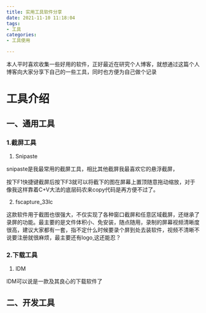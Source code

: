 ```yaml
---
title: 实用工具软件分享
date: 2021-11-10 11:18:04
tags:
- 工具
categories:
- 工具使用

---
```


本人平时喜欢收集一些好用的软件，正好最近在研究个人博客，就想通过这篇个人博客向大家分享下自己的一些工具，同时也方便为自己做个记录

# 工具介绍

## 一、通用工具

### 1.截屏工具

1. Snipaste

snipaste是我最常用的截屏工具，相比其他截屏我最喜欢它的悬浮截屏，

按下F1快捷键截屏后按下F3就可以将截下的图在屏幕上置顶随意拖动缩放，对于像我这样靠着C+V大法的底层码农来copy代码是再方便不过了。

<!-- more -->

2. fscapture_33lc

这款软件用于截图也很强大，不仅实现了各种窗口截屏和任意区域截屏，还继承了录屏的功能。最主要的是文件体积小、免安装，随点随用，录制的屏幕视频清晰度很高，建议大家都有一套，指不定什么时候要录个屏到处去装软件，视频不清晰不说要注册就很麻烦，最主要还有logo,这还能忍？

### 2.下载工具

1. IDM

IDM可以说是一款及其良心的下载软件了













## 二、开发工具



